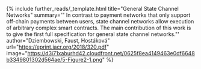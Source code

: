 {%
  include further_reads/_template.html
  title="General State Channel Networks"
  summary='" In contrast to payment networks that only support off-chain payments between users, state channel networks allow execution of arbitrary complex smart contracts. The main contribution of this work is to give the first full specification for general state channel networks."'
  author="Dziembowski, Faust, Hostáková"
  url="https://eprint.iacr.org/2018/320.pdf"
  image="https://d3i71xaburhd42.cloudfront.net/0625f8ea4149463e0df6648b3349801302d564ae/5-Figure2-1.png"
%}
